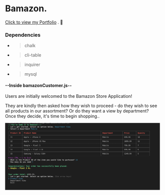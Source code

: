 # Bamazon.

[Click to view my Portfolio](https://kangkang0804.github.io/MyPortfolio/) . :100:

### Dependencies
- > chalk
- > cli-table
- > inquirer
- > mysql

#### --Inside bamazonCustomer.js--

Users are initially welcomed to the Bamazon Store Application!

They are kindly then asked how they wish to proceed - do they wish to see all products in our assortment? Or do they want a view by department? Once they decide, it's time to begin shopping..

![](images/createCart.png)

